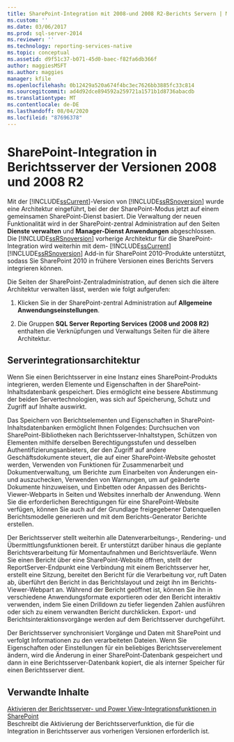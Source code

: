 ```yaml
---
title: SharePoint-Integration mit 2008-und 2008 R2-Berichts Servern | Microsoft-Dokumentation
ms.custom: ''
ms.date: 03/06/2017
ms.prod: sql-server-2014
ms.reviewer: ''
ms.technology: reporting-services-native
ms.topic: conceptual
ms.assetid: d9f51c37-b071-45d0-baec-f82fa6db366f
author: maggiesMSFT
ms.author: maggies
manager: kfile
ms.openlocfilehash: 0b12429a520a674f4bc3ec7626bb3885fc33c814
ms.sourcegitcommit: ad4d92dce894592a259721a1571b1d8736abacdb
ms.translationtype: MT
ms.contentlocale: de-DE
ms.lasthandoff: 08/04/2020
ms.locfileid: "87696378"
---
```

# <a name="sharepoint-integration-with-2008-and-2008-r2--report-servers"></a>SharePoint-Integration in Berichtsserver der Versionen 2008 und 2008 R2
  Mit der [!INCLUDE[ssCurrent](../includes/sscurrent-md.md)]-Version von [!INCLUDE[ssRSnoversion](../includes/ssrsnoversion-md.md)] wurde eine Architektur eingeführt, bei der der SharePoint-Modus jetzt auf einem gemeinsamen SharePoint-Dienst basiert. Die Verwaltung der neuen Funktionalität wird in der SharePoint-zentral Administration auf den Seiten **Dienste verwalten** und **Manager-Dienst Anwendungen** abgeschlossen. Die [!INCLUDE[ssRSnoversion](../includes/ssrsnoversion-md.md)] vorherige Architektur für die SharePoint-Integration wird weiterhin mit dem- [!INCLUDE[ssCurrent](../includes/sscurrent-md.md)] [!INCLUDE[ssRSnoversion](../includes/ssrsnoversion-md.md)] Add-in für SharePoint 2010-Produkte unterstützt, sodass Sie SharePoint 2010 in frühere Versionen eines Berichts Servers integrieren können.  
  
 Die Seiten der SharePoint-Zentraladministration, auf denen sich die ältere Architektur verwalten lässt, werden wie folgt aufgerufen:  
  
1.  Klicken Sie in der SharePoint-zentral Administration auf **Allgemeine Anwendungseinstellungen**.  
  
2.  Die Gruppen **SQL Server Reporting Services (2008 und 2008 R2)** enthalten die Verknüpfungen und Verwaltungs Seiten für die ältere Architektur.  
  
## <a name="server-integration-architecture"></a>Serverintegrationsarchitektur  
 Wenn Sie einen Berichtsserver in eine Instanz eines SharePoint-Produkts integrieren, werden Elemente und Eigenschaften in der SharePoint-Inhaltsdatenbank gespeichert. Dies ermöglicht eine bessere Abstimmung der beiden Servertechnologien, was sich auf Speicherung, Schutz und Zugriff auf Inhalte auswirkt.  
  
 Das Speichern von Berichtselementen und Eigenschaften in SharePoint-Inhaltsdatenbanken ermöglicht Ihnen Folgendes: Durchsuchen von SharePoint-Bibliotheken nach Berichtsserver-Inhaltstypen, Schützen von Elementen mithilfe derselben Berechtigungsstufen und desselben Authentifizierungsanbieters, der den Zugriff auf andere Geschäftsdokumente steuert, die auf einer SharePoint-Website gehostet werden, Verwenden von Funktionen für Zusammenarbeit und Dokumentverwaltung, um Berichte zum Einarbeiten von Änderungen ein- und auszuchecken, Verwenden von Warnungen, um auf geänderte Dokumente hinzuweisen, und Einbetten oder Anpassen des Berichts-Viewer-Webparts in Seiten und Websites innerhalb der Anwendung. Wenn Sie die erforderlichen Berechtigungen für eine SharePoint-Website verfügen, können Sie auch auf der Grundlage freigegebener Datenquellen Berichtsmodelle generieren und mit dem Berichts-Generator Berichte erstellen.  
  
 Der Berichtsserver stellt weiterhin alle Datenverarbeitungs-, Rendering- und Übermittlungsfunktionen bereit. Er unterstützt darüber hinaus die geplante Berichtsverarbeitung für Momentaufnahmen und Berichtsverläufe. Wenn Sie einen Bericht über eine SharePoint-Website öffnen, stellt der ReportServer-Endpunkt eine Verbindung mit einem Berichtsserver her, erstellt eine Sitzung, bereitet den Bericht für die Verarbeitung vor, ruft Daten ab, überführt den Bericht in das Berichtslayout und zeigt ihn im Berichts-Viewer-Webpart an. Während der Bericht geöffnet ist, können Sie ihn in verschiedene Anwendungsformate exportieren oder den Bericht interaktiv verwenden, indem Sie einen Drilldown zu tiefer liegenden Zahlen ausführen oder sich zu einem verwandten Bericht durchklicken. Export- und Berichtsinteraktionsvorgänge werden auf dem Berichtsserver durchgeführt.  
  
 Der Berichtsserver synchronisiert Vorgänge und Daten mit SharePoint und verfolgt Informationen zu den verarbeiteten Dateien. Wenn Sie Eigenschaften oder Einstellungen für ein beliebiges Berichtsserverelement ändern, wird die Änderung in einer SharePoint-Datenbank gespeichert und dann in eine Berichtsserver-Datenbank kopiert, die als interner Speicher für einen Berichtsserver dient.  
  
## <a name="related-content"></a>Verwandte Inhalte  
 [Aktivieren der Berichtsserver- und Power View-Integrationsfunktionen in SharePoint](activate-the-report-server-and-power-view-integration-features-in-sharepoint.md)  
 Beschreibt die Aktivierung der Berichtsserverfunktion, die für die Integration in Berichtsserver aus vorherigen Versionen erforderlich ist.  
  
  
